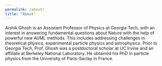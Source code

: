 ```yaml
---
permalink: /about/
title: "About"
---
```


Aishik Ghosh is an Assistant Professor of Physics at Georgia Tech, with an interest in answering fundamental questions about Nature with the help of powerful new AI/ML methods. This includes addressing challenges in theoretical physics, experimental particle physics and astrophysics. Prior to Georgia Tech, Prof. Ghosh was a postdoctoral scholar at UC Irvine and an affiliate at Berkeley National Laboratory. He obtained his PhD in particle physics from the University of Paris-Saclay in France.
